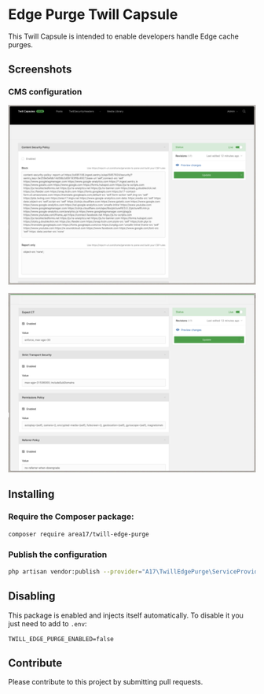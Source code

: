 # Edge Purge Twill Capsule

This Twill Capsule is intended to enable developers handle Edge cache purges. 

## Screenshots

### CMS configuration
![screenshot 1](docs/screenshot01.png)

![screenshot 2](docs/screenshot02.png)

## Installing

### Require the Composer package:

``` bash
composer require area17/twill-edge-purge
```

### Publish the configuration

``` bash
php artisan vendor:publish --provider="A17\TwillEdgePurge\ServiceProvider"
```

## Disabling

This package is enabled and injects itself automatically. To disable it you just need to add to `.env`:

```dotenv
TWILL_EDGE_PURGE_ENABLED=false
```

## Contribute

Please contribute to this project by submitting pull requests.
